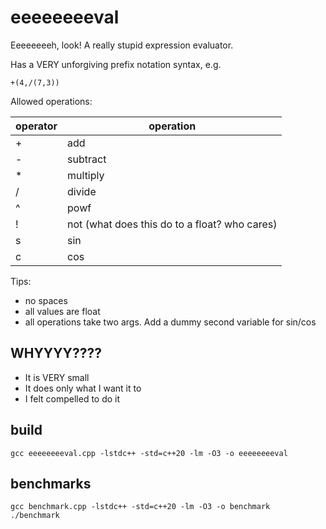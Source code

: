 # eeeeeeeeval
Eeeeeeeeh, look! A really stupid expression evaluator.

Has a VERY unforgiving prefix notation syntax, e.g.

`+(4,/(7,3))`

Allowed operations:

| operator | operation | 
| -- | -- |
| +  | add |
| - | subtract | 
| * | multiply | 
| / | divide | 
| ^ | powf | 
| ! | not (what does this do to a float? who cares) |
| s | sin  | 
| c | cos | 


Tips:

- no spaces
- all values are float
- all operations take two args. Add a dummy second variable for sin/cos

## WHYYYY????

- It is VERY small
- It does only what I want it to
- I felt compelled to do it

## build

`gcc eeeeeeeeval.cpp -lstdc++ -std=c++20 -lm -O3 -o eeeeeeeeval`


## benchmarks

```
gcc benchmark.cpp -lstdc++ -std=c++20 -lm -O3 -o benchmark
./benchmark
```



